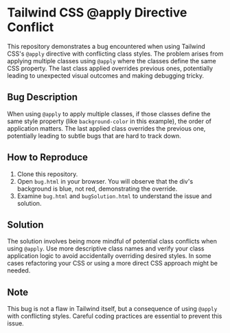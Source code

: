 # Tailwind CSS @apply Directive Conflict

This repository demonstrates a bug encountered when using Tailwind CSS's `@apply` directive with conflicting class styles. The problem arises from applying multiple classes using `@apply` where the classes define the same CSS property.  The last class applied overrides previous ones, potentially leading to unexpected visual outcomes and making debugging tricky.

## Bug Description
When using `@apply` to apply multiple classes, if those classes define the same style property (like `background-color` in this example), the order of application matters. The last applied class overrides the previous one, potentially leading to subtle bugs that are hard to track down.

## How to Reproduce
1. Clone this repository.
2. Open `bug.html` in your browser.  You will observe that the div's background is blue, not red, demonstrating the override.
3. Examine `bug.html` and `bugSolution.html` to understand the issue and solution.

## Solution
The solution involves being more mindful of potential class conflicts when using `@apply`.  Use more descriptive class names and verify your class application logic to avoid accidentally overriding desired styles.  In some cases refactoring your CSS or using a more direct CSS approach might be needed.

## Note
This bug is not a flaw in Tailwind itself, but a consequence of using `@apply` with conflicting styles. Careful coding practices are essential to prevent this issue.
